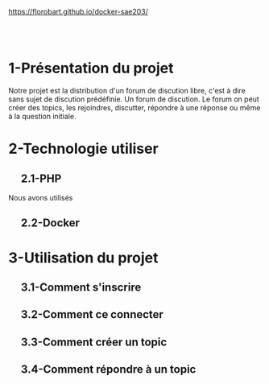 https://florobart.github.io/docker-sae203/
<style text-align="center"><br />
# Compte rendu SAE 2.03

# Sommaire :

## 1-Présentation projet<br>
## 2-Technologie utiliser<br>
## 3-Utilisation du projet<br>
</style>
<br /><br />

# 1-Présentation du projet
Notre projet est la distribution d'un forum de discution libre, c'est à dire sans sujet de discution prédéfinie. Un forum de discution.
Le forum on peut créer des topics, les rejoindres, discutter, répondre à une réponse ou même à la question initiale.

# 2-Technologie utiliser
## &nbsp;&nbsp;&nbsp;&nbsp; 2.1-PHP
Nous avons utilisés 


## &nbsp;&nbsp;&nbsp;&nbsp; 2.2-Docker


# 3-Utilisation du projet
## &nbsp;&nbsp;&nbsp;&nbsp; 3.1-Comment s'inscrire

## &nbsp;&nbsp;&nbsp;&nbsp; 3.2-Comment ce connecter

## &nbsp;&nbsp;&nbsp;&nbsp; 3.3-Comment créer un topic

## &nbsp;&nbsp;&nbsp;&nbsp; 3.4-Comment répondre à un topic
 
